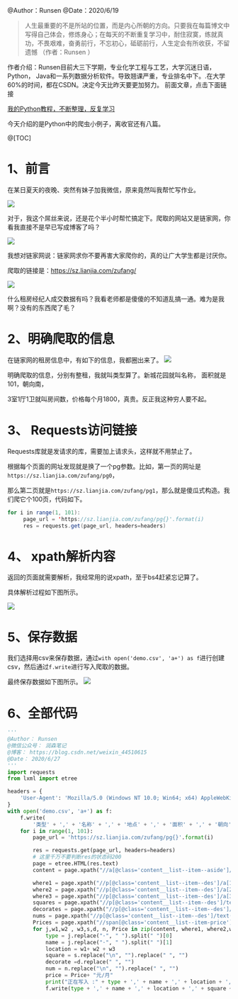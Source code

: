 ﻿@Author：Runsen
@Date：2020/6/19

> 人生最重要的不是所站的位置，而是内心所朝的方向。只要我在每篇博文中写得自己体会，修炼身心；在每天的不断重复学习中，耐住寂寞，练就真功，不畏艰难，奋勇前行，不忘初心，砥砺前行，人生定会有所收获，不留遗憾 （作者：Runsen ）




作者介绍：Runsen目前大三下学期，专业化学工程与工艺，大学沉迷日语，Python， Java和一系列数据分析软件。导致翘课严重，专业排名中下。.在大学60%的时间，都在CSDN。决定今天比昨天要更加努力。
前面文章，点击下面链接

[我的Python教程，不断整理，反复学习](https://maoli.blog.csdn.net/article/details/106162925)


今天介绍的是Python中的爬虫小例子，离收官还有八篇。


@[TOC]



# 1、前言


在某日夏天的夜晚、突然有妹子加我微信，原来竟然叫我帮忙写作业。




![](https://img-blog.csdnimg.cn/20200628124023811.png)



对于，我这个屌丝来说，还是花个半小时帮忙搞定下。爬取的网站又是链家网，你看我直接不是早已写成博客了吗？

![](https://img-blog.csdnimg.cn/20200628124340804.png)


我想对链家网说：链家网求你不要再害大家爬你的，真的让广大学生都是讨厌你。

爬取的链接是：https://sz.lianjia.com/zufang/

![](https://img-blog.csdnimg.cn/20200628124603502.png)

什么租房经纪人成交数据有吗？我看老师都是傻傻的不知道乱搞一通。难为是我啊？没有的东西爬了毛？


# 2、明确爬取的信息

在链家网的租房信息中，有如下的信息，我都圈出来了。
![](https://img-blog.csdnimg.cn/2020062812485470.png)

明确爬取的信息，分别有整租，我就叫类型算了。新城花园就叫名称， 面积就是101，朝向南，

3室1厅1卫就叫房间数，价格每个月1800，真贵。反正我这种穷人要不起。





# 3、 Requests访问链接


Requests库就是发请求的库，需要加上请求头，这样就不用禁止了。


根据每个页面的网址发现就是换了一个pg参数。比如，第一页的网址是`https://sz.lianjia.com/zufang/pg0`，

那么第二页就是`https://sz.lianjia.com/zufang/pg1`，那么就是傻瓜式构造。我们爬它个100页，代码如下。





```java
for i in range(1, 101):
     page_url = 'https://sz.lianjia.com/zufang/pg{}'.format(i)
     res = requests.get(page_url, headers=headers)
```

# 4、 xpath解析内容

返回的页面就需要解析，我经常用的说xpath，至于bs4赶紧忘记算了。



具体解析过程如下图所示。


![](https://img-blog.csdnimg.cn/20200628183147843.png)



# 5、保存数据
我们选择用csv来保存数据，通过`with open('demo.csv', 'a+') as f`进行创建csv，然后通过`f.write`进行写入爬取的数据。


最终保存数据如下图所示。
![](https://img-blog.csdnimg.cn/20200628183414740.png)


# 6、全部代码



```python
'''
@Author： Runsen
@微信公众号： 润森笔记
@博客： https://blog.csdn.net/weixin_44510615
@Date： 2020/6/27
'''
import requests
from lxml import etree

headers = {
    'User-Agent': 'Mozilla/5.0 (Windows NT 10.0; Win64; x64) AppleWebKit/537.36 (KHTML, like Gecko) Chrome/77.0.3865.90 Safari/537.36'
}
with open('demo.csv', 'a+') as f:
    f.write(
        '类型' + ',' + '名称' + ',' + '地点' + ',' + '面积' + ',' + '朝向' + ',' + '房间数' + ',' + '价格' + '\n')
    for i in range(1, 101):
        page_url = 'https://sz.lianjia.com/zufang/pg{}'.format(i)

        res = requests.get(page_url, headers=headers)
        # 这里千万不要判断res的状态码200
        page = etree.HTML(res.text)
        content = page.xpath("//a[@class='content__list--item--aside']/@title")

        where1 = page.xpath("//p[@class='content__list--item--des']/a[1]/text()")
        where2 = page.xpath("//p[@class='content__list--item--des']/a[2]/text()")
        where3 = page.xpath("//p[@class='content__list--item--des']/a[3]/text()")
        squares = page.xpath("//p[@class='content__list--item--des']/text()[5]")
        decorates = page.xpath("//p[@class='content__list--item--des']/text()[6]")
        nums = page.xpath("//p[@class='content__list--item--des']/text()[7]")
        Prices = page.xpath("//span[@class='content__list--item-price']/em/text()")
        for j,w1,w2 , w3,s,d, n, Price in zip(content, where1, where2,where3, squares, decorates,nums,Prices):
            type = j.replace("·", " ").split(" ")[0]
            name = j.replace("·", " ").split(" ")[1]
            location = w1+ w2 + w3
            square = s.replace("\n", "").replace(" ", "")
            decorate =d.replace(" ", "")
            num = n.replace("\n", "").replace(" ", "")
            price = Price+ "元/月"
            print("正在写入 :" + type + ',' + name + ',' + location + ',' + square + ',' + decorate + ',' + num + ',' + price +  '\n')
            f.write(type + ',' + name + ',' + location + ',' + square + ',' + decorate + ',' + num + ',' + price +  '\n')
```






